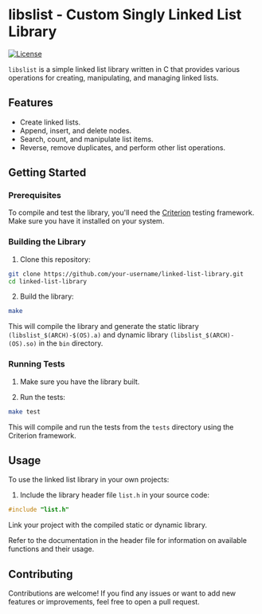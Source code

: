 # libslist - Custom Singly Linked List Library

[![License](https://img.shields.io/badge/license-MIT-blue.svg)](https://https://github.com/Melkor-1/libslist/edit/main/LICENSE)

`libslist` is a simple linked list library written in C that provides various operations for creating, manipulating, and managing linked lists.

## Features

- Create linked lists.
- Append, insert, and delete nodes.
- Search, count, and manipulate list items.
- Reverse, remove duplicates, and perform other list operations.

## Getting Started

### Prerequisites

To compile and test the library, you'll need the [Criterion](https://github.com/Snaipe/Criterion) testing framework. Make sure you have it installed on your system.

### Building the Library

1. Clone this repository:
```bash
git clone https://github.com/your-username/linked-list-library.git
cd linked-list-library
```

2. Build the library:
```bash
make
```

This will compile the library and generate the static library `(libslist_$(ARCH)-$(OS).a)` and dynamic library `(libslist_$(ARCH)-(OS).so)` in the `bin` directory.

### Running Tests

1. Make sure you have the library built.

2. Run the tests:
```bash
make test
```

This will compile and run the tests from the `tests` directory using the Criterion framework.

## Usage

To use the linked list library in your own projects:

1. Include the library header file `list.h` in your source code:

```c
#include "list.h"
```

Link your project with the compiled static or dynamic library.

Refer to the documentation in the header file for information on available functions and their usage.

## Contributing
Contributions are welcome! If you find any issues or want to add new features or improvements, feel free to open a pull request.
